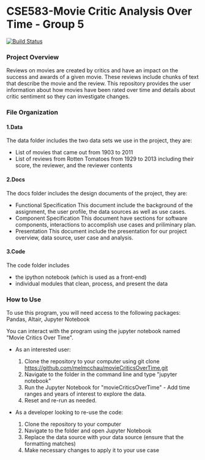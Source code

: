 # CSE583-Movie Critic Analysis Over Time - Group 5
[![Build Status](https://travis-ci.org/melmcchau/movieCriticsOverTime.svg?branch=master)](https://travis-ci.org/melmcchau/movieCriticsOverTime)

### Project Overview
Reviews on movies are created by critics and have an impact on the success and awards of a given movie. These reviews include chunks of text that describe the movie and the review. This repository provides the user information about how movies have been rated over time and details about critic sentiment so they can investigate changes. 

### File Organization

#### 1.Data
The data folder includes the two data sets we use in the project, they are:
* List of movies that came out from 1903 to 2011
* List of reviews from Rotten Tomatoes from 1929 to 2013 including their score, the reviewer, and the reviewer contents

#### 2.Docs
The docs folder includes the design documents of the project, they are:
* Functional Specification 
This document include the background of the assignment, the user profile, the data sources  as well as use cases.
* Component Specification 
This document have sections for software components, interactions to accomplish use cases and priliminary plan.
* Presentation
This document include the presentation for our project overview, data source, user case and analysis. 

#### 3.Code
The code folder includes
* the ipython notebook (which is used as a front-end)
* individual modules that clean, process, and present the data

### How to Use
To use this program, you will need access to the following packages:
Pandas, Altair, Jupyter Notebook

You can interact with the program using the jupyter notebook named "Movie Critics Over Time". 
* As an interested user:
    1. Clone the repository to your computer using git clone https://github.com/melmcchau/movieCriticsOverTime.git
    2. Navigate to the folder in the command line and type "jupyter notebook"
    3. Run the Jupyter Notebook for "movieCriticsOverTime" - Add time ranges and years of interest to explore the data.
    4. Reset and re-run as needed. 
  
 * As a developer looking to re-use the code:
    1. Clone the repository to your computer
    2. Navigate to the folder and open Jupyter Notebook
    3. Replace the data source with your data source (ensure that the formatting matches)
    4. Make necessary changes to apply it to your use case
  

